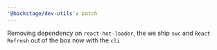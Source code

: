 ```yaml
---
'@backstage/dev-utils': patch
---
```


Removing dependency on `react-hot-loader`, the we ship `swc` and `React Refresh` out of the box now with the `cli`
